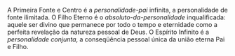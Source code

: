 A Primeira Fonte e Centro é a *personalidade-pai* infinita, a personalidade de fonte ilimitada. O Filho Eterno é o *absoluto-da-personalidade* inqualificada: aquele ser divino que permanece por todo o tempo e eternidade como a perfeita revelação da natureza pessoal de Deus. O Espírito Infinito é a  *personalidade conjunta*, a conseqüência pessoal única da união eterna Pai e Filho.